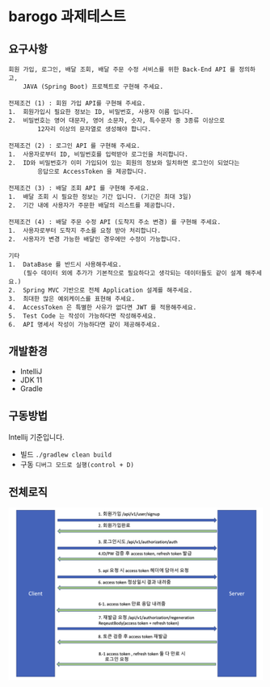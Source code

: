 # barogo 과제테스트

## 요구사항
~~~
회원 가입, 로그인, 배달 조회, 배달 주문 수정 서비스를 위한 Back-End API 를 정의하고, 
	JAVA (Spring Boot) 프로젝트로 구현해 주세요.

전제조건 (1) : 회원 가입 API를 구현해 주세요.
1.	회원가입시 필요한 정보는 ID, 비밀번호, 사용자 이름 입니다.
2.	비밀번호는 영어 대문자, 영어 소문자, 숫자, 특수문자 중 3종류 이상으로 
		12자리 이상의 문자열로 생성해야 합니다.

전제조건 (2) : 로그인 API 를 구현해 주세요.
1.	사용자로부터 ID, 비밀번호를 입력받아 로그인을 처리합니다.
2.	ID와 비밀번호가 이미 가입되어 있는 회원의 정보와 일치하면 로그인이 되었다는 
		응답으로 AccessToken 을 제공합니다.

전제조건 (3) : 배달 조회 API 를 구현해 주세요.
1.	배달 조회 시 필요한 정보는 기간 입니다. (기간은 최대 3일)
2.	기간 내에 사용자가 주문한 배달의 리스트를 제공합니다.

전제조건 (4) : 배달 주문 수정 API (도착지 주소 변경) 를 구현해 주세요.
1.	사용자로부터 도착지 주소를 요청 받아 처리합니다.
2.	사용자가 변경 가능한 배달인 경우에만 수정이 가능합니다.

기타
1.	DataBase 를 반드시 사용해주세요. 
	(필수 데이터 외에 추가가 기본적으로 필요하다고 생각되는 데이터들도 같이 설계 해주세요.)
2.	Spring MVC 기반으로 전체 Application 설계를 해주세요.
3.	최대한 많은 예외케이스를 표현해 주세요.
4.	AccessToken 은 특별한 사유가 없다면 JWT 를 적용해주세요.
5.	Test Code 는 작성이 가능하다면 작성해주세요.
6.	API 명세서 작성이 가능하다면 같이 제공해주세요.
~~~

## 개발환경
- IntelliJ
- JDK 11
- Gradle

## 구동방법
Intellij 기준입니다.
- 빌드 ```./gradlew clean build```
- 구동 ```디버그 모드로 실행(control + D)```

## 전체로직
![](./apilogic.png)